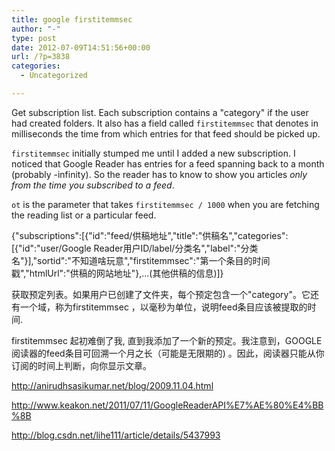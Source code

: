 ```yaml
---
title: google firstitemmsec
author: "-"
type: post
date: 2012-07-09T14:51:56+00:00
url: /?p=3838
categories:
  - Uncategorized

---
```

Get subscription list. Each subscription contains a "category" if the user had created folders. It also has a field called `firstitemmsec` that denotes in milliseconds the time from which entries for that feed should be picked up.

`firstitemmsec` initially stumped me until I added a new subscription. I noticed that Google Reader has entries for a feed spanning back to a month (probably -infinity). So the reader has to know to show you articles _only from the time you subscribed to a feed_.

`ot` is the parameter that takes `firstitemmsec / 1000` when you are fetching the reading list or a particular feed.


{"subscriptions":[{"id":"feed/供稿地址","title":"供稿名","categories":[{"id":"user/Google Reader用户ID/label/分类名","label":"分类名"}],"sortid":"不知道啥玩意","firstitemmsec":"第一个条目的时间戳","htmlUrl":"供稿的网站地址"},...(其他供稿的信息)]}


获取预定列表。如果用户已创建了文件夹，每个预定包含一个"category"。它还有一个域，称为firstitemmsec ，以毫秒为单位，说明feed条目应该被提取的时间.

firstitemmsec 起初难倒了我, 直到我添加了一个新的预定。我注意到，GOOGLE阅读器的feed条目可回溯一个月之长（可能是无限期的) 。因此，阅读器只能从你订阅的时间上判断，向你显示文章。

<http://anirudhsasikumar.net/blog/2009.11.04.html>

<http://www.keakon.net/2011/07/11/GoogleReaderAPI%E7%AE%80%E4%BB%8B>

<http://blog.csdn.net/lihe111/article/details/5437993>